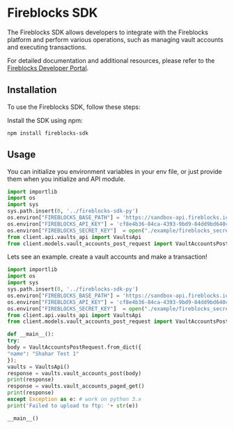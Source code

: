 # Fireblocks SDK

The Fireblocks SDK allows developers to integrate with the Fireblocks platform and perform various operations, such as managing vault accounts and executing transactions.

For detailed documentation and additional resources, please refer to the [Fireblocks Developer Portal](https://developer.fireblocks.com/).

## Installation

To use the Fireblocks SDK, follow these steps:

Install the SDK using npm:

```shell
npm install fireblocks-sdk
```

## Usage
You can initialize you environment variables in your env file, or just provide them when you initialize and API module.    
```python
import importlib
import os
import sys
sys.path.insert(0, '../fireblocks-sdk-py')
os.environ["FIREBLOCKS_BASE_PATH"] = 'https://sandbox-api.fireblocks.io/v1'
os.environ["FIREBLOCKS_API_KEY"] = 'cf8e4b36-84ca-4393-9bd9-84dd9bd640c8'
os.environ["FIREBLOCKS_SECRET_KEY"]  = open("./example/fireblocks_secret.key", "r").read()
from client.api.vaults_api import VaultsApi
from client.models.vault_accounts_post_request import VaultAccountsPostRequest
```

Lets see an example. create a vault accounts and make a transaction! 
```python
import importlib
import os
import sys
sys.path.insert(0, '../fireblocks-sdk-py')
os.environ["FIREBLOCKS_BASE_PATH"] = 'https://sandbox-api.fireblocks.io/v1'
os.environ["FIREBLOCKS_API_KEY"] = 'cf8e4b36-84ca-4393-9bd9-84dd9bd640c8'
os.environ["FIREBLOCKS_SECRET_KEY"]  = open("./example/fireblocks_secret.key", "r").read()
from client.api.vaults_api import VaultsApi
from client.models.vault_accounts_post_request import VaultAccountsPostRequest

def __main__():
try:
body = VaultAccountsPostRequest.from_dict({
"name": "Shahar Test 1"
});
vaults = VaultsApi()
response = vaults.vault_accounts_post(body)
print(response)
response = vaults.vault_accounts_paged_get()
print(response)
except Exception as e: # work on python 3.x
print('Failed to upload to ftp: '+ str(e))

__main__()
```